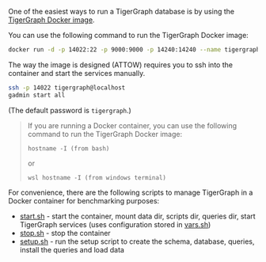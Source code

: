 

One of the easiest ways to run a TigerGraph database is by using the [TigerGraph Docker image](https://docs.tigergraph.com/tigergraph-server/current/getting-started/docker).

You can use the following command to run the TigerGraph Docker image:
```bash
docker run -d -p 14022:22 -p 9000:9000 -p 14240:14240 --name tigergraph --ulimit nofile=1000000:1000000 -v ~/scripts:/home/tigergraph/scripts -t docker.tigergraph.com/tigergraph:latest
```
The way the image is designed (ATTOW) requires you to ssh into the container and start the services manually.
```bash
ssh -p 14022 tigergraph@localhost
gadmin start all
```
(The default password is `tigergraph`.)

> If you are running a Docker container, you can use the following command to run the TigerGraph Docker image:
>    ```
>    hostname -I (from bash)
>    ```
>    or 
>    ```
>    wsl hostname -I (from windows terminal)
>    ```

For convenience, there are the following scripts to manage TigerGraph in a Docker container for benchmarking purposes:
* [start.sh](./scripts/start.sh) - start the container, mount data dir, scripts dir, queries dir, 
                                   start TigerGraph services (uses configuration stored in [vars.sh](./scripts/vars.sh))
* [stop.sh](./scripts/start.sh) - stop the container
* [setup.sh](./scripts/setup.sh) - run the setup script to create the schema, database, queries, install the queries and load data
